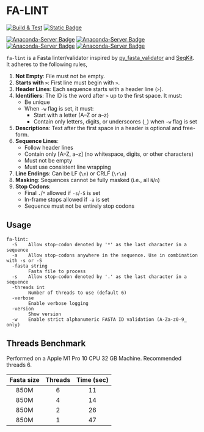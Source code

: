# FA-LINT

[![Build & Test](https://github.com/GallVp/fa-lint/actions/workflows/ci.yml/badge.svg)](https://github.com/GallVp/fa-lint/actions/workflows/ci.yml)
[![Static Badge](https://img.shields.io/badge/Biocontainer-quay.io-blue)](https://quay.io/repository/biocontainers/fa-lint?tab=tags)

[![Anaconda-Server Badge](https://anaconda.org/bioconda/fa-lint/badges/version.svg)](https://anaconda.org/bioconda/fa-lint)
[![Anaconda-Server Badge](https://anaconda.org/bioconda/fa-lint/badges/platforms.svg)](https://anaconda.org/bioconda/fa-lint)
[![Anaconda-Server Badge](https://anaconda.org/bioconda/fa-lint/badges/license.svg)](https://anaconda.org/bioconda/fa-lint)
[![Anaconda-Server Badge](https://anaconda.org/bioconda/fa-lint/badges/downloads.svg)](https://anaconda.org/bioconda/fa-lint)

`fa-lint` is a Fasta linter/validator inspired by [py_fasta_validator](https://github.com/linsalrob/py_fasta_validator) and [SeqKit](https://bioinf.shenwei.me/seqkit). It adheres to the following rules,

1. **Not Empty**: File must not be empty.
2. **Starts with `>`**: First line must begin with `>`.
3. **Header Lines**: Each sequence starts with a header line (`>`).
4. **Identifiers**: The ID is the word after `>` up to the first space. It must:
   - Be unique
   - When `-w` flag is set, it must:
     - Start with a letter (A–Z or a–z)
     - Contain only letters, digits, or underscores (`_`) when `-w` flag is set
5. **Descriptions**: Text after the first space in a header is optional and free-form.
6. **Sequence Lines**:
   - Follow header lines
   - Contain only \[A–Z, a–z] (no whitespace, digits, or other characters)
   - Must not be empty
   - Must use consistent line wrapping
7. **Line Endings**: Can be LF (`\n`) or CRLF (`\r\n`)
8. **Masking**: Sequences cannot be fully masked (i.e., all `N`/`n`)
9. **Stop Codons**:
   - Final `.`/`*` allowed if `-s`/`-S` is set
   - In-frame stops allowed if `-a` is set
   - Sequence must not be entirely stop codons

## Usage

```text
fa-lint:
  -S    Allow stop-codon denoted by '*' as the last character in a sequence
  -a    Allow stop-codons anywhere in the sequence. Use in combination with -s or -S
  -fasta string
        Fasta file to process
  -s    Allow stop-codon denoted by '.' as the last character in a sequence
  -threads int
        Number of threads to use (default 6)
  -verbose
        Enable verbose logging
  -version
        Show version
  -w    Enable strict alphanumeric FASTA ID validation (A-Za-z0-9_ only)
```

## Threads Benchmark

Performed on a Apple M1 Pro 10 CPU 32 GB Machine. Recommended threads 6.

| Fasta size | Threads | Time (sec) |
| :--------: | :-----: | :--------: |
|    850M    |    6    |     11     |
|    850M    |    4    |     14     |
|    850M    |    2    |     26     |
|    850M    |    1    |     47     |

